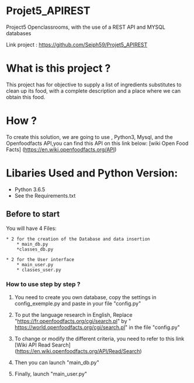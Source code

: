 # Projet5_APIREST
Project5 Openclassrooms, with the use of a REST API and MYSQL databases


Link project : https://github.com/Seiph59/Projet5_APIREST 

# What is this project ? 

This project has for objective to supply a list of ingredients substitutes to clean up its food, with a complete description and a place where we can obtain this food.

#  How ? 
To create this solution, we are going to use , Python3, Mysql, and the Openfoodfacts API,you can find this API on this link below: 
[wiki Open Food Facts] (https://en.wiki.openfoodfacts.org/API)

# Libaries Used and Python Version: 

* Python 3.6.5
* See the Requirements.txt

## Before to start

You will have 4 Files:

	* 2 for the creation of the Database and data insertion
		* main_db.py
		*classes_db.py

	* 2 for the User interface
		* main_user.py
		* classes_user.py

### How to use step by step ? 

1. You need to create you own database, copy the settings in config_exemple.py and paste in your file "config.py"

2. To put the language research in English, Replace "https://fr.openfoodfacts.org/cgi/search.pl" by " https://world.openfoodfacts.org/cgi/search.pl" in the file "config.py"

3. To change or modify the different criteria, you need to refer to this link [Wiki API Read Search] (https://en.wiki.openfoodfacts.org/API/Read/Search)

4. Then you can launch "main_db.py"

5. Finally, launch "main_user.py"